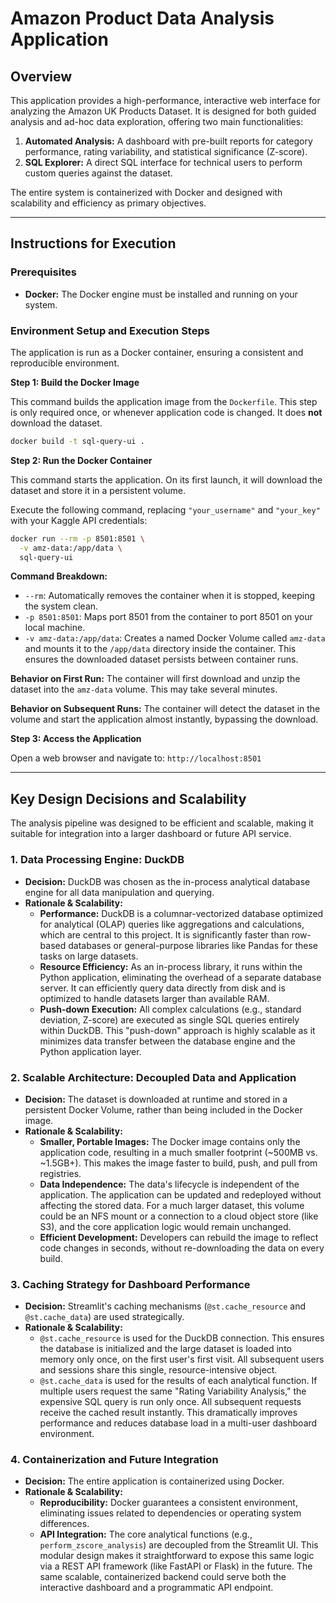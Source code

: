 # Amazon Product Data Analysis Application

## Overview

This application provides a high-performance, interactive web interface for analyzing the Amazon UK Products Dataset.
It is designed for both guided analysis and ad-hoc data exploration, offering two main functionalities:

1.  **Automated Analysis:** A dashboard with pre-built reports for category performance, rating variability, and statistical significance (Z-score).
2.  **SQL Explorer:** A direct SQL interface for technical users to perform custom queries against the dataset.

The entire system is containerized with Docker and designed with scalability and efficiency as primary objectives.

---

## Instructions for Execution

### Prerequisites

-   **Docker:** The Docker engine must be installed and running on your system.

### Environment Setup and Execution Steps

The application is run as a Docker container, ensuring a consistent and reproducible environment.

**Step 1: Build the Docker Image**

This command builds the application image from the `Dockerfile`. This step is only required once, or whenever application code is changed. It does **not** download the dataset.

```bash
docker build -t sql-query-ui .   
```

**Step 2: Run the Docker Container**

This command starts the application. On its first launch, it will download the dataset and store it in a persistent volume.

Execute the following command, replacing `"your_username"` and `"your_key"` with your Kaggle API credentials:

```bash
docker run --rm -p 8501:8501 \
  -v amz-data:/app/data \
  sql-query-ui
```

**Command Breakdown:**
-   `--rm`: Automatically removes the container when it is stopped, keeping the system clean.
-   `-p 8501:8501`: Maps port 8501 from the container to port 8501 on your local machine.
-   `-v amz-data:/app/data`: Creates a named Docker Volume called `amz-data` and mounts it to the `/app/data` directory inside the container. This ensures the downloaded dataset persists between container runs.

**Behavior on First Run:** The container will first download and unzip the dataset into the `amz-data` volume. This may take several minutes.

**Behavior on Subsequent Runs:** The container will detect the dataset in the volume and start the application almost instantly, bypassing the download.

**Step 3: Access the Application**

Open a web browser and navigate to:
`http://localhost:8501`

---

## Key Design Decisions and Scalability

The analysis pipeline was designed to be efficient and scalable, making it suitable for integration into a larger dashboard or future API service.

### 1. Data Processing Engine: DuckDB

-   **Decision:** DuckDB was chosen as the in-process analytical database engine for all data manipulation and querying.
-   **Rationale & Scalability:**
    -   **Performance:** DuckDB is a columnar-vectorized database optimized for analytical (OLAP) queries like aggregations and calculations, which are central to this project. It is significantly faster than row-based databases or general-purpose libraries like Pandas for these tasks on large datasets.
    -   **Resource Efficiency:** As an in-process library, it runs within the Python application, eliminating the overhead of a separate database server. It can efficiently query data directly from disk and is optimized to handle datasets larger than available RAM.
    -   **Push-down Execution:** All complex calculations (e.g., standard deviation, Z-score) are executed as single SQL queries entirely within DuckDB. This "push-down" approach is highly scalable as it minimizes data transfer between the database engine and the Python application layer.

### 2. Scalable Architecture: Decoupled Data and Application

-   **Decision:** The dataset is downloaded at runtime and stored in a persistent Docker Volume, rather than being included in the Docker image.
-   **Rationale & Scalability:**
    -   **Smaller, Portable Images:** The Docker image contains only the application code, resulting in a much smaller footprint (~500MB vs. ~1.5GB+). This makes the image faster to build, push, and pull from registries.
    -   **Data Independence:** The data's lifecycle is independent of the application. The application can be updated and redeployed without affecting the stored data. For a much larger dataset, this volume could be an NFS mount or a connection to a cloud object store (like S3), and the core application logic would remain unchanged.
    -   **Efficient Development:** Developers can rebuild the image to reflect code changes in seconds, without re-downloading the data on every build.

### 3. Caching Strategy for Dashboard Performance

-   **Decision:** Streamlit's caching mechanisms (`@st.cache_resource` and `@st.cache_data`) are used strategically.
-   **Rationale & Scalability:**
    -   `@st.cache_resource` is used for the DuckDB connection. This ensures the database is initialized and the large dataset is loaded into memory only once, on the first user's first visit. All subsequent users and sessions share this single, resource-intensive object.
    -   `@st.cache_data` is used for the results of each analytical function. If multiple users request the same "Rating Variability Analysis," the expensive SQL query is run only once. All subsequent requests receive the cached result instantly. This dramatically improves performance and reduces database load in a multi-user dashboard environment.

### 4. Containerization and Future Integration

-   **Decision:** The entire application is containerized using Docker.
-   **Rationale & Scalability:**
    -   **Reproducibility:** Docker guarantees a consistent environment, eliminating issues related to dependencies or operating system differences.
    -   **API Integration:** The core analytical functions (e.g., `perform_zscore_analysis`) are decoupled from the Streamlit UI. This modular design makes it straightforward to expose this same logic via a REST API framework (like FastAPI or Flask) in the future. The same scalable, containerized backend could serve both the interactive dashboard and a programmatic API endpoint.